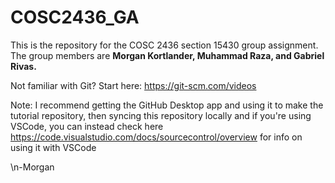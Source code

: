 # COSC2436_GA

This is the repository for the COSC 2436 section 15430 group assignment.
The group members are **Morgan Kortlander, Muhammad Raza, and	Gabriel Rivas.**

Not familiar with Git? Start here: https://git-scm.com/videos

Note: I recommend getting the GitHub Desktop app and using it to make the tutorial repository, then syncing this repository locally and if you're using VSCode, you can instead check here https://code.visualstudio.com/docs/sourcecontrol/overview for info on using it with VSCode

\n-Morgan
